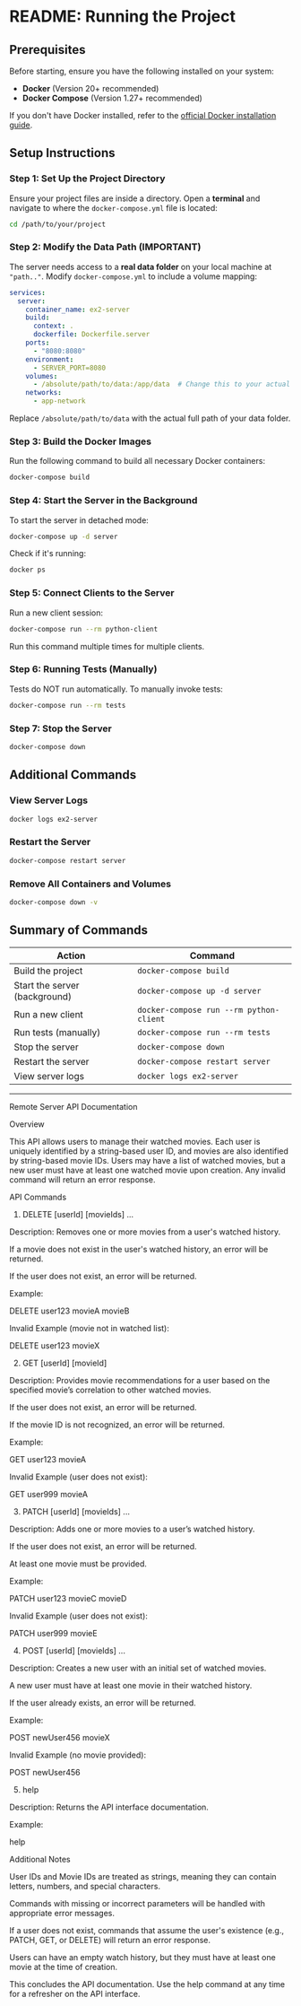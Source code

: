 # README: Running the Project

## Prerequisites
Before starting, ensure you have the following installed on your system:
- **Docker** (Version 20+ recommended)
- **Docker Compose** (Version 1.27+ recommended)

If you don't have Docker installed, refer to the [official Docker installation guide](https://docs.docker.com/get-docker/).

## Setup Instructions

### Step 1: Set Up the Project Directory
Ensure your project files are inside a directory. Open a **terminal** and navigate to where the `docker-compose.yml` file is located:
```bash
cd /path/to/your/project
```

### Step 2: Modify the Data Path (IMPORTANT)
The server needs access to a **real data folder** on your local machine at `"path.."`. Modify `docker-compose.yml` to include a volume mapping:
```yaml
services:
  server:
    container_name: ex2-server
    build:
      context: .
      dockerfile: Dockerfile.server
    ports:
      - "8080:8080"
    environment:
      - SERVER_PORT=8080
    volumes:
      - /absolute/path/to/data:/app/data  # Change this to your actual data path
    networks:
      - app-network
```
Replace `/absolute/path/to/data` with the actual full path of your data folder.

### Step 3: Build the Docker Images
Run the following command to build all necessary Docker containers:
```bash
docker-compose build
```

### Step 4: Start the Server in the Background
To start the server in detached mode:
```bash
docker-compose up -d server
```
Check if it's running:
```bash
docker ps
```

### Step 5: Connect Clients to the Server
Run a new client session:
```bash
docker-compose run --rm python-client
```
Run this command multiple times for multiple clients.

### Step 6: Running Tests (Manually)
Tests do NOT run automatically. To manually invoke tests:
```bash
docker-compose run --rm tests
```

### Step 7: Stop the Server
```bash
docker-compose down
```

## Additional Commands
### View Server Logs
```bash
docker logs ex2-server
```

### Restart the Server
```bash
docker-compose restart server
```

### Remove All Containers and Volumes
```bash
docker-compose down -v
```

## Summary of Commands
| Action | Command |
|--------|---------|
| Build the project | `docker-compose build` |
| Start the server (background) | `docker-compose up -d server` |
| Run a new client | `docker-compose run --rm python-client` |
| Run tests (manually) | `docker-compose run --rm tests` |
| Stop the server | `docker-compose down` |
| Restart the server | `docker-compose restart server` |
| View server logs | `docker logs ex2-server` |

---

Remote Server API Documentation

Overview

This API allows users to manage their watched movies. Each user is uniquely identified by a string-based user ID, and movies are also identified by string-based movie IDs. Users may have a list of watched movies, but a new user must have at least one watched movie upon creation. Any invalid command will return an error response.

API Commands

1. DELETE [userId] [movieIds] ...

Description: Removes one or more movies from a user's watched history.

If a movie does not exist in the user's watched history, an error will be returned.

If the user does not exist, an error will be returned.

Example:

DELETE user123 movieA movieB

Invalid Example (movie not in watched list):

DELETE user123 movieX

2. GET [userId] [movieId]

Description: Provides movie recommendations for a user based on the specified movie’s correlation to other watched movies.

If the user does not exist, an error will be returned.

If the movie ID is not recognized, an error will be returned.

Example:

GET user123 movieA

Invalid Example (user does not exist):

GET user999 movieA

3. PATCH [userId] [movieIds] ...

Description: Adds one or more movies to a user’s watched history.

If the user does not exist, an error will be returned.

At least one movie must be provided.

Example:

PATCH user123 movieC movieD

Invalid Example (user does not exist):

PATCH user999 movieE

4. POST [userId] [movieIds] ...

Description: Creates a new user with an initial set of watched movies.

A new user must have at least one movie in their watched history.

If the user already exists, an error will be returned.

Example:

POST newUser456 movieX

Invalid Example (no movie provided):

POST newUser456

5. help

Description: Returns the API interface documentation.

Example:

help

Additional Notes

User IDs and Movie IDs are treated as strings, meaning they can contain letters, numbers, and special characters.

Commands with missing or incorrect parameters will be handled with appropriate error messages.

If a user does not exist, commands that assume the user's existence (e.g., PATCH, GET, or DELETE) will return an error response.

Users can have an empty watch history, but they must have at least one movie at the time of creation.

This concludes the API documentation. Use the help command at any time for a refresher on the API interface.
